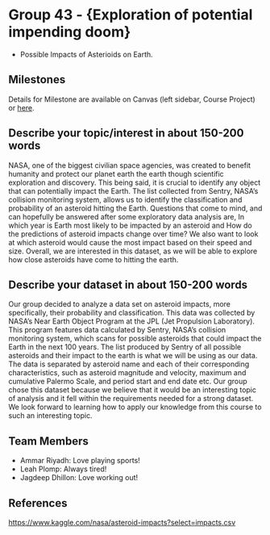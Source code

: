 # Group 43 - {Exploration of potential impending doom}

- Possible Impacts of Asterioids on Earth.

## Milestones

Details for Milestone are available on Canvas (left sidebar, Course Project) or [here](https://firas.moosvi.com/courses/data301/project/milestone01.html).

## Describe your topic/interest in about 150-200 words

NASA, one of the biggest civilian space agencies, was created to benefit humanity and protect our planet earth the earth though scientific exploration and discovery. This being said, it is crucial to identify any object that can potentially impact the Earth. The list collected from Sentry, NASA’s collision monitoring system, allows us to identify the classification and probability of an asteroid hitting the Earth. Questions that come to mind, and can hopefully be answered after some exploratory data analysis are, In which year is Earth most likely to be impacted by an asteroid and How do the predictions of asteroid impacts change over time? We also want to look at which asteroid would cause the most impact based on their speed and size. Overall, we are interested in this dataset, as we will be able to explore how close asteroids have come to hitting the earth.

## Describe your dataset in about 150-200 words

Our group decided to analyze a data set on asteroid impacts, more specifically, their probability and classification. This data was collected by NASA’s Near Earth Object Program at the JPL (Jet Propulsion Laboratory). This program features data calculated by Sentry, NASA’s collision monitoring system, which scans for possible asteroids that could impact the Earth in the next 100 years. The list produced by Sentry of all possible asteroids and their impact to the earth is what we will be using as our data.
The data is separated by asteroid name and each of their corresponding characteristics, such as asteroid magnitude and velocity, maximum and cumulative Palermo Scale, and period start and end date etc. Our group chose this dataset because we believe that it would be an interesting topic of analysis and it fell within the requirements needed for a strong dataset. We look forward to learning how to apply our knowledge from this course to such an interesting topic.

## Team Members

- Ammar Riyadh: Love playing sports!
- Leah Plomp: Always tired!
- Jagdeep Dhillon: Love working out!

## References

<https://www.kaggle.com/nasa/asteroid-impacts?select=impacts.csv>
